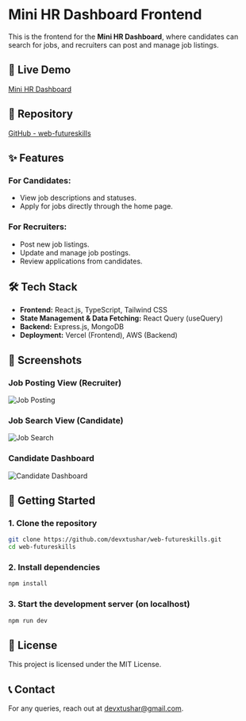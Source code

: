 # Mini HR Dashboard Frontend

This is the frontend for the **Mini HR Dashboard**, where candidates can search for jobs, and recruiters can post and manage job listings.

## 🚀 Live Demo
[Mini HR Dashboard](https://futureskillers.vercel.app/)

## 📂 Repository
[GitHub - web-futureskills](https://github.com/devxtushar/web-futureskills)

## ✨ Features

### For Candidates:
- View job descriptions and statuses.
- Apply for jobs directly through the home page.

### For Recruiters:
- Post new job listings.
- Update and manage job postings.
- Review applications from candidates.

## 🛠 Tech Stack
- **Frontend:** React.js, TypeScript, Tailwind CSS
- **State Management & Data Fetching:** React Query (useQuery)
- **Backend:** Express.js, MongoDB
- **Deployment:** Vercel (Frontend), AWS (Backend)

## 📸 Screenshots
### Job Posting View (Recruiter)
![Job Posting](./Screenshot%20(14).png)

### Job Search View (Candidate)
![Job Search](./Screenshot%20(15).png)

### Candidate Dashboard
![Candidate Dashboard](./Screenshot%20(16).png)

## 🚀 Getting Started

### 1. Clone the repository
```sh
git clone https://github.com/devxtushar/web-futureskills.git
cd web-futureskills
```

### 2. Install dependencies
```sh
npm install
```

### 3. Start the development server (on localhost)
```sh
npm run dev
```

## 📄 License
This project is licensed under the MIT License.

## 📞 Contact
For any queries, reach out at [devxtushar@gmail.com](mailto:devxtushar@gmail.com).


